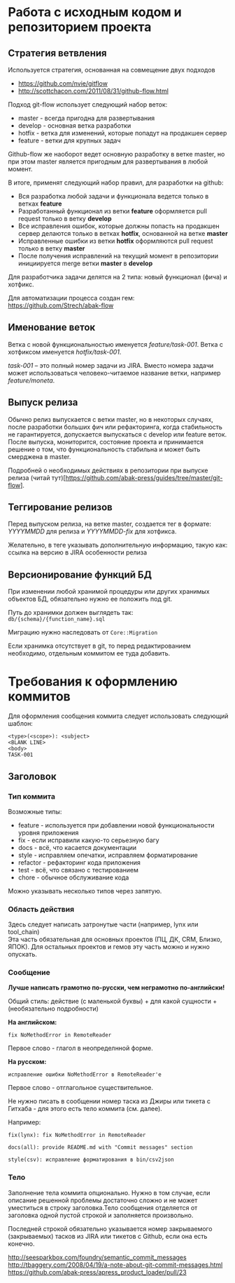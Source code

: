 # Работа с исходным кодом и репозиторием проекта

## Стратегия ветвления 

Используется стратегия, основанная на совмещение двух подходов
- https://github.com/nvie/gitflow
- http://scottchacon.com/2011/08/31/github-flow.html

Подход git-flow использует следующий набор веток:
- master - всегда пригодна для развертывания
- develop - основная ветка разработки
- hotfix - ветка для изменений, которые попадут на продакшен сервер
- feature - ветки для крупных задач

Github-flow же наоборот ведет основную разработку в ветке master, но при этом master является пригодным для развертывания в любой момент.

В итоге, применят следующий набор правил, для разработки на github:
- Вся разработка любой задачи и функционала ведется только в ветках **feature**
- Разработанный функционал из ветки **feature** оформляется pull request только в ветку **develop**
- Все исправления ошибок, которые должны попасть на продакшен сервер делаются только в ветках **hotfix**, основанной на ветке **master**
- Исправленные ошибки из ветки **hotfix** оформляются pull request только в ветку **master**
- После получения исправлений на текущий момент в репозитории инициируется merge ветки **master** в **develop**

Для разработчика задачи делятся на 2 типа: новый функционал (фича) и хотфикс.

Для автоматизации процесса создан гем: https://github.com/Strech/abak-flow


## Именование веток

Ветка с новой функциональностью именуется *feature/task-001*.
Ветка с хотфиксом именуется *hotfix/task-001*.

*task-001* – это полный номер задачи из JIRA.
Вместо номера задачи может использоваться человеко-читаемое название ветки, например *feature/moneta*.


## Выпуск релиза

Обычно релиз выпускается с ветки master, но в некоторых случаях, после разработки больших фич или рефакторинга, когда стабильность не гарантируется, допускается выпускаться с develop или feature веток. После выпуска, мониторится, состояние проекта и принимается решение о том, что функциональность стабильна и может быть смерджена в master.

Подробней о необходимых действиях в репозитории при выпуске релиза (читай тут)[https://github.com/abak-press/guides/tree/master/git-flow].


## Теггирование релизов

Перед выпуском релиза, на ветке master, создается тег в формате: *YYYYMMDD* для релиза и *YYYYMMDD-fix* для хотфикса.

Желательно, в теге указывать дополнительную информацию, такую как: 
ссылка на версию в JIRA
особенности релиза


## Версионирование функций БД

При изменении любой хранимой процедуры или других хранимых объектов БД, обязательно нужно ее положить под git.

Путь до хранимки должен выглядеть так: `db/{schema}/{function_name}.sql`

Миграцию нужно наследовать от `Core::Migration`

Если хранимка отсутствует в git, то перед редактированием необходимо, отдельным коммитом ее туда добавить.



# Требования к оформлению коммитов

Для оформления сообщения коммита следует использовать следующий шаблон:
```
<type>(<scope>): <subject>
<BLANK LINE>
<body>
TASK-001
```

## Заголовок
### Тип коммита
Возможные типы:
- feature - используется при добавлении новой функциональности уровня приложения
- fix - если исправили какую-то серьезную багу
- docs - всё, что касается документации
- style - исправляем опечатки, исправляем форматирование
- refactor - рефакторинг кода приложения
- test - всё, что связано с тестированием
- chore - обычное обслуживание кода

Можно указывать несколько типов через запятую.

### Область действия
Здесь следует написать затронутые части (например, lynx или tool_chain)  
Эта часть обязательная для основных проектов (ПЦ, ДК, CRM, Близко, ЯПОК).
Для остальных проектов и гемов эту часть можно и нужно опускать.

### Сообщение

**Лучше написать грамотно по-русски, чем неграмотно по-английски!**

Общий стиль:
действие (с маленькой буквы) + для какой сущности + (необязательно подробности)

**На английском:**

`fix NoMethodError in RemoteReader`

Первое слово - глагол в неопределнной форме.

**На русском:**

`исправление ошибки NoMethodError в RemoteReader'е`

Первое слово - отглагольное существительное.

Не нужно писать в сообщении номер таска из Джиры или тикета с Гитхаба - для этого есть тело коммита (см. далее).

Например:

`fix(lynx): fix NoMethodError in RemoteReader`

`docs(all): provide README.md with "Commit messages" section`

`style(csv): исправление форматирования в bin/csv2json`

### Тело
Заполнение тела коммита опционально. Нужно в том случае, если описание решенной проблемы достаточно сложно и не может уместиться в строку заголовка.Тело сообщения отделяется от заголовка одной пустой строкой и заполняется произвольно.


Последней строкой обязательно указывается номер закрываемого (закрываемых) тасков из JIRA или тикетов с Github, если она есть конечно.

http://seesparkbox.com/foundry/semantic_commit_messages  
http://tbaggery.com/2008/04/19/a-note-about-git-commit-messages.html  
https://github.com/abak-press/apress_product_loader/pull/23
